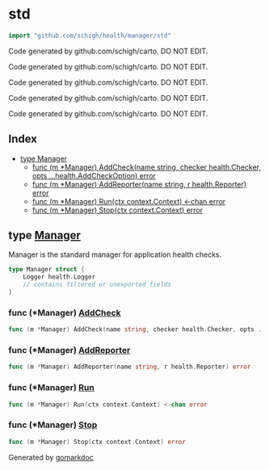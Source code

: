 <!-- gomarkdoc:embed:start -->

<!-- Code generated by gomarkdoc. DO NOT EDIT -->

# std

```go
import "github.com/schigh/health/manager/std"
```

Code generated by github.com/schigh/carto. DO NOT EDIT.

Code generated by github.com/schigh/carto. DO NOT EDIT.

Code generated by github.com/schigh/carto. DO NOT EDIT.

Code generated by github.com/schigh/carto. DO NOT EDIT.

Code generated by github.com/schigh/carto. DO NOT EDIT.

## Index

- [type Manager](<#Manager>)
  - [func \(m \*Manager\) AddCheck\(name string, checker health.Checker, opts ...health.AddCheckOption\) error](<#Manager.AddCheck>)
  - [func \(m \*Manager\) AddReporter\(name string, r health.Reporter\) error](<#Manager.AddReporter>)
  - [func \(m \*Manager\) Run\(ctx context.Context\) \<\-chan error](<#Manager.Run>)
  - [func \(m \*Manager\) Stop\(ctx context.Context\) error](<#Manager.Stop>)


<a name="Manager"></a>
## type [Manager](<https://github.com/schigh/health/blob/main/manager/std/manager.go#L29-L43>)

Manager is the standard manager for application health checks.

```go
type Manager struct {
    Logger health.Logger
    // contains filtered or unexported fields
}
```

<a name="Manager.AddCheck"></a>
### func \(\*Manager\) [AddCheck](<https://github.com/schigh/health/blob/main/manager/std/manager.go#L57>)

```go
func (m *Manager) AddCheck(name string, checker health.Checker, opts ...health.AddCheckOption) error
```



<a name="Manager.AddReporter"></a>
### func \(\*Manager\) [AddReporter](<https://github.com/schigh/health/blob/main/manager/std/manager.go#L196>)

```go
func (m *Manager) AddReporter(name string, r health.Reporter) error
```



<a name="Manager.Run"></a>
### func \(\*Manager\) [Run](<https://github.com/schigh/health/blob/main/manager/std/manager.go#L84>)

```go
func (m *Manager) Run(ctx context.Context) <-chan error
```



<a name="Manager.Stop"></a>
### func \(\*Manager\) [Stop](<https://github.com/schigh/health/blob/main/manager/std/manager.go#L167>)

```go
func (m *Manager) Stop(ctx context.Context) error
```



Generated by [gomarkdoc](<https://github.com/princjef/gomarkdoc>)


<!-- gomarkdoc:embed:end -->